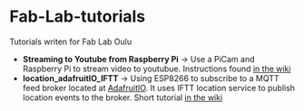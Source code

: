 # Fab-Lab-tutorials
Tutorials writen for Fab Lab Oulu
*  **Streaming to Youtube from Raspberry Pi** -> Use a PiCam and Raspberry Pi to stream video to youtubue. Instructions found [in the wiki](https://github.com/ivanmilara/Fab-Lab-tutorials/wiki/Sending-events-to-ESP8266-using-Adafruit-IO-and-IFTT)
*  **location_adafruitIO_IFTT** -> Using ESP8266 to subscribe to a MQTT feed broker located at [AdafruitIO](https://io.adafruit.com/). It uses IFTT location service to publish location events to the broker. Short tutorial [in the wiki](https://github.com/ivanmilara/Fab-Lab-tutorials/wiki/Sending-events-to-ESP8266-using-Adafruit-IO-and-IFTT)
